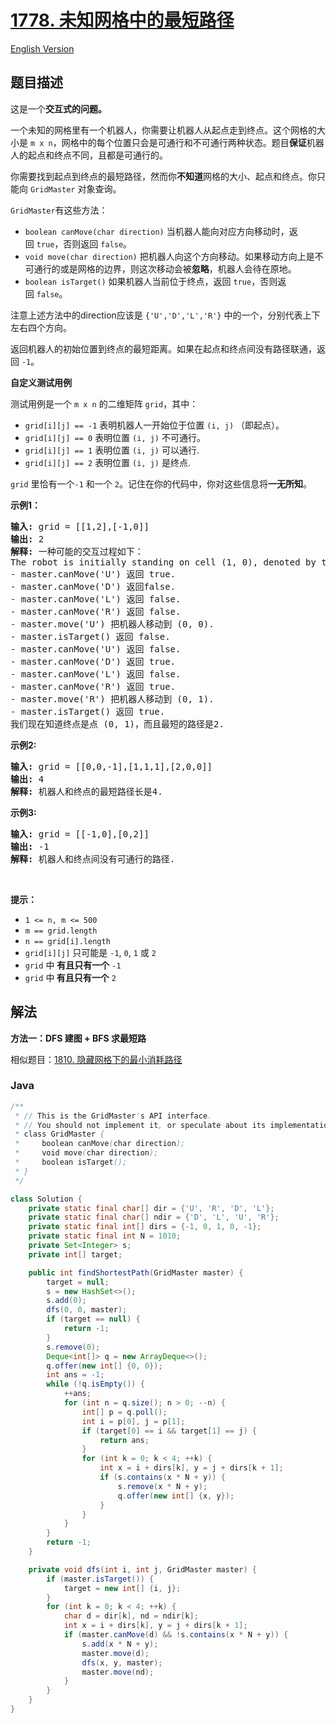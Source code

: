 # [1778. 未知网格中的最短路径](https://leetcode.cn/problems/shortest-path-in-a-hidden-grid)

[English Version](/solution/1700-1799/1778.Shortest%20Path%20in%20a%20Hidden%20Grid/README_EN.md)

## 题目描述

<!-- 这里写题目描述 -->

<p>这是一个<strong>交互式的问题。</strong></p>

<p>一个未知的网格里有一个机器人，你需要让机器人从起点走到终点。这个网格的大小是 <code>m x n</code>，网格中的每个位置只会是可通行和不可通行两种状态。题目<strong>保证</strong>机器人的起点和终点不同，且都是可通行的。</p>

<p>你需要找到起点到终点的最短路径，然而你<strong>不知道</strong>网格的大小、起点和终点。你只能向 <code>GridMaster</code> 对象查询。</p>

<p><code>GridMaster</code>有这些方法：</p>

<ul>
	<li><code>boolean canMove(char direction)</code> 当机器人能向对应方向移动时，返回 <code>true</code>，否则返回 <code>false</code>。</li>
	<li><code>void move(char direction)</code> 把机器人向这个方向移动。如果移动方向上是不可通行的或是网格的边界，则这次移动会被<strong>忽略</strong>，机器人会待在原地。</li>
	<li><code>boolean isTarget()</code> 如果机器人当前位于终点，返回 <code>true</code>，否则返回 <code>false</code>。</li>
</ul>

<p>注意上述方法中的direction应该是 <code>{'U','D','L','R'}</code> 中的一个，分别代表上下左右四个方向。</p>

<p>返回机器人的初始位置到终点的最短距离。如果在起点和终点间没有路径联通，返回 <code>-1</code>。</p>

<p><strong>自定义测试用例</strong></p>

<p>测试用例是一个 <code>m x n</code> 的二维矩阵 <code>grid</code>，其中：</p>

<ul>
	<li><code>grid[i][j] == -1</code> 表明机器人一开始位于位置 <code>(i, j)</code> （即起点）。</li>
	<li><code>grid[i][j] == 0</code> 表明位置 <code>(i, j)</code> 不可通行。</li>
	<li><code>grid[i][j] == 1</code> 表明位置 <code>(i, j)</code> 可以通行.</li>
	<li><code>grid[i][j] == 2</code> 表明位置 <code>(i, j)</code> 是终点.</li>
</ul>

<p><code>grid</code> 里恰有一个<code>-1</code> 和一个 <code>2</code>。记住在你的代码中，你对这些信息将<strong>一无所知</strong>。</p>

<p><strong>示例1：</strong></p>

<pre>
<strong>输入:</strong> grid = [[1,2],[-1,0]]
<strong>输出:</strong> 2
<strong>解释:</strong> 一种可能的交互过程如下：
The robot is initially standing on cell (1, 0), denoted by the -1.
- master.canMove('U') 返回 true.
- master.canMove('D') 返回false.
- master.canMove('L') 返回 false.
- master.canMove('R') 返回 false.
- master.move('U') 把机器人移动到 (0, 0).
- master.isTarget() 返回 false.
- master.canMove('U') 返回 false.
- master.canMove('D') 返回 true.
- master.canMove('L') 返回 false.
- master.canMove('R') 返回 true.
- master.move('R') 把机器人移动到 (0, 1).
- master.isTarget() 返回 true. 
我们现在知道终点是点 (0, 1)，而且最短的路径是2.
</pre>

<p><strong>示例2:</strong></p>

<pre>
<strong>输入:</strong> grid = [[0,0,-1],[1,1,1],[2,0,0]]
<strong>输出:</strong> 4
<strong>解释:</strong> 机器人和终点的最短路径长是4.</pre>

<p><strong>示例3:</strong></p>

<pre>
<strong>输入:</strong> grid = [[-1,0],[0,2]]
<strong>输出:</strong> -1
<strong>解释:</strong> 机器人和终点间没有可通行的路径.</pre>

<p> </p>

<p><strong>提示：</strong></p>

<ul>
	<li><code>1 <= n, m <= 500</code></li>
	<li><code>m == grid.length</code></li>
	<li><code>n == grid[i].length</code></li>
	<li><code>grid[i][j]</code> 只可能是 <code>-1</code>, <code>0</code>, <code>1</code> 或 <code>2</code></li>
	<li><code>grid</code> 中 <strong>有且只有一个</strong> <code>-1</code></li>
	<li><code>grid</code> 中<strong> 有且只有一个</strong> <code>2</code></li>
</ul>

## 解法

**方法一：DFS 建图 + BFS 求最短路**

相似题目：[1810. 隐藏网格下的最小消耗路径](/solution/1800-1899/1810.Minimum%20Path%20Cost%20in%20a%20Hidden%20Grid/README.md)

### **Java**

```java
/**
 * // This is the GridMaster's API interface.
 * // You should not implement it, or speculate about its implementation
 * class GridMaster {
 *     boolean canMove(char direction);
 *     void move(char direction);
 *     boolean isTarget();
 * }
 */

class Solution {
    private static final char[] dir = {'U', 'R', 'D', 'L'};
    private static final char[] ndir = {'D', 'L', 'U', 'R'};
    private static final int[] dirs = {-1, 0, 1, 0, -1};
    private static final int N = 1010;
    private Set<Integer> s;
    private int[] target;

    public int findShortestPath(GridMaster master) {
        target = null;
        s = new HashSet<>();
        s.add(0);
        dfs(0, 0, master);
        if (target == null) {
            return -1;
        }
        s.remove(0);
        Deque<int[]> q = new ArrayDeque<>();
        q.offer(new int[] {0, 0});
        int ans = -1;
        while (!q.isEmpty()) {
            ++ans;
            for (int n = q.size(); n > 0; --n) {
                int[] p = q.poll();
                int i = p[0], j = p[1];
                if (target[0] == i && target[1] == j) {
                    return ans;
                }
                for (int k = 0; k < 4; ++k) {
                    int x = i + dirs[k], y = j + dirs[k + 1];
                    if (s.contains(x * N + y)) {
                        s.remove(x * N + y);
                        q.offer(new int[] {x, y});
                    }
                }
            }
        }
        return -1;
    }

    private void dfs(int i, int j, GridMaster master) {
        if (master.isTarget()) {
            target = new int[] {i, j};
        }
        for (int k = 0; k < 4; ++k) {
            char d = dir[k], nd = ndir[k];
            int x = i + dirs[k], y = j + dirs[k + 1];
            if (master.canMove(d) && !s.contains(x * N + y)) {
                s.add(x * N + y);
                master.move(d);
                dfs(x, y, master);
                master.move(nd);
            }
        }
    }
}
```

